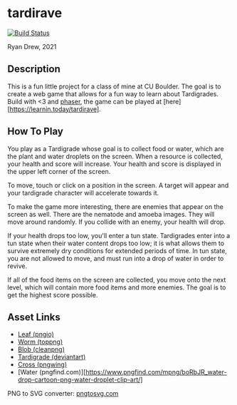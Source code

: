 # tardirave

[![Build Status](https://travis-ci.com/learnitall/tardirave.svg?branch=main)](https://travis-ci.com/learnitall/tardirave)

Ryan Drew, 2021

## Description

This is a fun little project for a class of mine at CU Boulder. The goal is
to create a web game that allows for a fun way to learn about Tardigrades.
Build with <3 and [phaser](https://phaser.io/), the game can be played at
[here][https://learnin.today/tardirave].

## How To Play

You play as a Tardigrade whose goal is to collect food or water, which are the
plant and water droplets on the screen. When a resource is collected, your
health and score will increase. Your health and score is displayed in the upper
left corner of the screen.

To move, touch or click on a position in the screen. A target will appear and
your tardigrade character will accelerate towards it.

To make the game more interesting, there are enemies that appear on the screen
as well. There are the nematode and amoeba images. They will move around
randomly. If you collide with an enemy, your health will drop.

If your health drops too low, you'll enter a tun state. Tardigrades enter
into a tun state when their water content drops too low; it is what allows
them to survive extremely dry conditions for extended periods of time. In
tun state, you are not allowed to move, and must run into a drop of water
in order to revive.

If all of the food items on the screen are collected, you move onto the next
level, which will contain more food items and more enemies. The goal is to
get the highest score possible.

## Asset Links

* [Leaf (pngio)](https://img.pngio.com/laurel-cartoon-icon-transparent-png-svg-vector-plant-cartoon-png-512_512.png)
* [Worm (toppng)](https://toppng.com/little-pink-earthworm-free-clip-art-worm-cartoon-transparent-PNG-free-PNG-Images_257138)
* [Blob (cleanpng)](https://www.cleanpng.com/png-clip-art-slime-cliparts-546678/)
* [Tardigrade (deviantart)](https://www.deviantart.com/daieny/art/Chibi-Tardigrade-564526554)
* [Cross (pngwing)](https://www.pngwing.com/en/free-png-ddlew/download)
* [Water (pngfind.com)][https://www.pngfind.com/mpng/boRbJR_water-drop-cartoon-png-water-droplet-clip-art/]

PNG to SVG converter: [pngtosvg.com](https://www.pngtosvg.com/)
